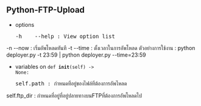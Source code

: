 ## Python-FTP-Upload
- options
  <pre>-h    --help : View option list
-n    --now : เริ่มอัพโหลดทันที
-t    --time : ตั้งเวลาในการอัพโหลด ตัวอย่างการใช้งาน : python deployer.py -t 23:59 | python deployer.py --time=23:59</pre>

- variables
on <code>def __init__(self) -> None:</code>
  <pre>self.path : กำหนดที่อยู่ของไฟล์ที่ต้องการอัพโหลด
self.ftp_dir : กำหนดที่อยู่ที่อยู่ปลายทางบนFTPที่ต้องการอัพโหลดไป</pre>
